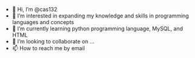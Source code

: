 - 👋 Hi, I’m @cas132
- 👀 I’m interested in expanding my knowledge and skills in programming languages and concepts
- 🌱 I’m currently learning python programming language, MySQL, and HTML
- 💞️ I’m looking to collaborate on ...
- 📫 How to reach me by email

<!---
cas132/cas132 is a ✨ special ✨ repository because its `README.md` (this file) appears on your GitHub profile.
You can click the Preview link to take a look at your changes.
--->
